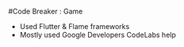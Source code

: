 #Code Breaker : Game
- Used Flutter & Flame frameworks
- Mostly used Google Developers CodeLabs help